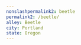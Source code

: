 ```yaml
---
﻿nonslashpermalink2: beetle
permalink2: /beetle/
alley: Beetle
city: Portland
state: Oregon
---
```

